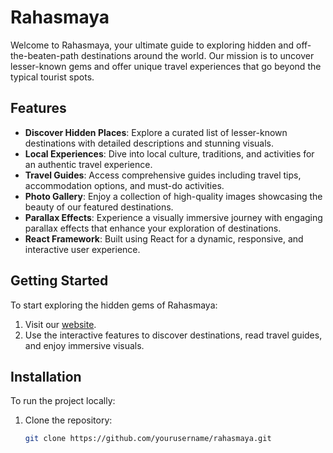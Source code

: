 # Rahasmaya

Welcome to Rahasmaya, your ultimate guide to exploring hidden and off-the-beaten-path destinations around the world. Our mission is to uncover lesser-known gems and offer unique travel experiences that go beyond the typical tourist spots.

## Features

- **Discover Hidden Places**: Explore a curated list of lesser-known destinations with detailed descriptions and stunning visuals.
- **Local Experiences**: Dive into local culture, traditions, and activities for an authentic travel experience.
- **Travel Guides**: Access comprehensive guides including travel tips, accommodation options, and must-do activities.
- **Photo Gallery**: Enjoy a collection of high-quality images showcasing the beauty of our featured destinations.
- **Parallax Effects**: Experience a visually immersive journey with engaging parallax effects that enhance your exploration of destinations.
- **React Framework**: Built using React for a dynamic, responsive, and interactive user experience.

## Getting Started

To start exploring the hidden gems of Rahasmaya:

1. Visit our [website](#).
2. Use the interactive features to discover destinations, read travel guides, and enjoy immersive visuals.

## Installation

To run the project locally:

1. Clone the repository:
   ```bash
   git clone https://github.com/yourusername/rahasmaya.git


